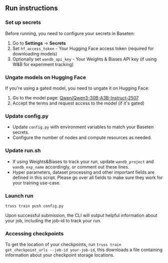 ## Run instructions

### Set up secrets
Before running, you need to configure your secrets in Baseten:
1. Go to **Settings** → **Secrets**
2. Set `hf_access_token` - Your Hugging Face access token (required for downloading models)
3. Optionally set `wandb_api_key` - Your Weights & Biases API key (if using W&B for experiment tracking)

### Ungate models on Hugging Face
If you're using a gated model, you need to ungate it on Hugging Face:
1. Go to the model page: [Qwen/Qwen3-30B-A3B-Instruct-2507](https://huggingface.co/Qwen/Qwen3-30B-A3B-Instruct-2507)
2. Accept the terms and request access to the model (if it's gated)

### Update config.py
- Update `config.py` with environment variables to match your Baseten secrets.
- Configure the number of nodes and compute resources as needed.

### Update run.sh
- If using Weights&Biases to track your run, update `wandb_project` and `wandb_exp_name` accordingly, or comment out these lines.
- Hyper parameters, dataset processing and other important fields are defined in this script. Please go over all fields to make sure they work for your training use-case.

### Launch run

```
truss train push config.py
```

Upon successful submission, the CLI will output helpful information about your job, including the job-id to track your run.

### Accessing checkpoints
To get the location of your checkpoints, run `truss train get_checkpoint_urls --job-id your-job-id`, this downloads a file containing information about your checkpoint storage locations.

